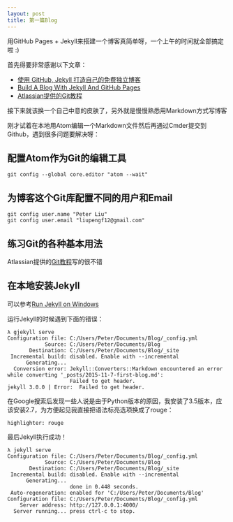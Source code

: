 ```yaml
---
layout: post
title: 第一篇Blog
---
```


用GitHub Pages + Jekyll来搭建一个博客真简单呀，一个上午的时间就全部搞定啦 :)

首先得要非常感谢以下文章：

* [使用 GitHub, Jekyll 打造自己的免费独立博客](http://blog.csdn.net/on_1y/article/details/19259435)
* [Build A Blog With Jekyll And GitHub Pages](http://www.smashingmagazine.com/2014/08/build-blog-jekyll-github-pages/)
* [Atlassian提供的Git教程](https://www.atlassian.com/git/tutorials/setting-up-a-repository)

接下来就该换一个自己中意的皮肤了，另外就是慢慢熟悉用Markdown方式写博客

刚才试着在本地用Atom编辑一个Markdown文件然后再通过Cmder提交到Github，遇到很多问题要解决呀：

## 配置Atom作为Git的编辑工具

```shell
git config --global core.editor "atom --wait"
```

## 为博客这个Git库配置不同的用户和Email

```shell
git config user.name "Peter Liu"
git config user.email "liupengf12@gmail.com"
```

## 练习Git的各种基本用法
Atlassian提供的[Git教程](https://www.atlassian.com/git/tutorials/setting-up-a-repository)写的很不错

## 在本地安装Jekyll
可以参考[Run Jekyll on Windows](http://jekyll-windows.juthilo.com/)

运行Jekyll的时候遇到下面的错误：

```shell
λ gjekyll serve
Configuration file: C:/Users/Peter/Documents/Blog/_config.yml
            Source: C:/Users/Peter/Documents/Blog
       Destination: C:/Users/Peter/Documents/Blog/_site
 Incremental build: disabled. Enable with --incremental
      Generating...
  Conversion error: Jekyll::Converters::Markdown encountered an error while converting '_posts/2015-11-7-first-blog.md':
                    Failed to get header.
jekyll 3.0.0 | Error:  Failed to get header.
```

在Google搜索后发现一些人说是由于Python版本的原因，我安装了3.5版本，应该安装2.7，为方便起见我直接把语法标亮选项换成了rouge：

```
highlighter: rouge
```

最后Jekyll执行成功！

```shell
λ jekyll serve
Configuration file: C:/Users/Peter/Documents/Blog/_config.yml
            Source: C:/Users/Peter/Documents/Blog
       Destination: C:/Users/Peter/Documents/Blog/_site
 Incremental build: disabled. Enable with --incremental
      Generating...
                    done in 0.448 seconds.
 Auto-regeneration: enabled for 'C:/Users/Peter/Documents/Blog'
Configuration file: C:/Users/Peter/Documents/Blog/_config.yml
    Server address: http://127.0.0.1:4000/
  Server running... press ctrl-c to stop.
```
